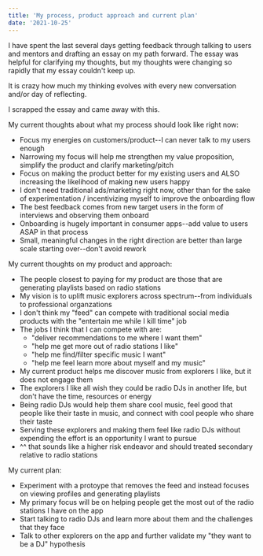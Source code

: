 ```yaml
---
title: 'My process, product approach and current plan'
date: '2021-10-25'
---
```


I have spent the last several days getting feedback through talking to users and mentors and drafting an essay on my path forward. The essay was helpful for clarifying my thoughts, but my thoughts were changing so rapidly that my essay couldn't keep up.

It is crazy how much my thinking evolves with every new conversation and/or day of reflecting.

I scrapped the essay and came away with this.

My current thoughts about what my process should look like right now:
 * Focus my energies on customers/product--I can never talk to my users enough
 * Narrowing my focus will help me strengthen my value proposition, simplify the product and clarify marketing/pitch
 * Focus on making the product better for my existing users and ALSO increasing the likelihood of making new users happy
 * I don't need traditional ads/marketing right now, other than for the sake of experimentation / incentivizing myself to improve the onboarding flow
 * The best feedback comes from new target users in the form of interviews and observing them onboard
 * Onboarding is hugely important in consumer apps--add value to users ASAP in that process
 * Small, meaningful changes in the right direction are better than large scale starting over--don't avoid rework

My current thoughts on my product and approach:
 * The people closest to paying for my product are those that are generating playlists based on radio stations
 * My vision is to uplift music explorers across spectrum--from individuals to professional organzations
 * I don't think my "feed" can compete with traditional social media products with the "entertain me while I kill time" job
 * The jobs I think that I can compete with are: 
   * "deliver recommendations to me where I want them"
   * "help me get more out of radio stations I like"
   * "help me find/filter specific music I want"
   * "help me feel learn more about myself and my music"
 * My current product helps me discover music from explorers I like, but it does not engage them
 * The explorers I like all wish they could be radio DJs in another life, but don't have the time, resources or energy
 * Being radio DJs would help them share cool music, feel good that people like their taste in music, and connect with cool people who share their taste
 * Serving these explorers and making them feel like radio DJs without expending the effort is an opportunity I want to pursue
 * ^^ that sounds like a higher risk endeavor and should treated secondary relative to radio stations

My current plan:
 * Experiment with a protoype that removes the feed and instead focuses on viewing profiles and generating playlists
 * My primary focus will be on helping people get the most out of the radio stations I have on the app
 * Start talking to radio DJs and learn more about them and the challenges that they face
 * Talk to other explorers on the app and further validate my "they want to be a DJ" hypothesis